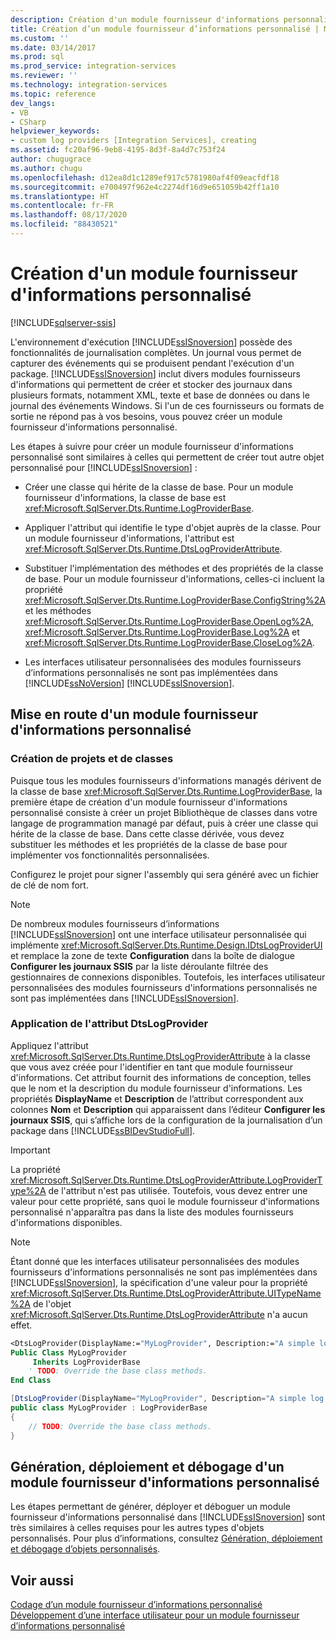```yaml
---
description: Création d'un module fournisseur d'informations personnalisé
title: Création d’un module fournisseur d’informations personnalisé | Microsoft Docs
ms.custom: ''
ms.date: 03/14/2017
ms.prod: sql
ms.prod_service: integration-services
ms.reviewer: ''
ms.technology: integration-services
ms.topic: reference
dev_langs:
- VB
- CSharp
helpviewer_keywords:
- custom log providers [Integration Services], creating
ms.assetid: fc20af96-9eb8-4195-8d3f-8a4d7c753f24
author: chugugrace
ms.author: chugu
ms.openlocfilehash: d12ea8d1c1289ef917c5781980af4f09eacfdf18
ms.sourcegitcommit: e700497f962e4c2274df16d9e651059b42ff1a10
ms.translationtype: HT
ms.contentlocale: fr-FR
ms.lasthandoff: 08/17/2020
ms.locfileid: "88430521"
---
```

# <a name="creating-a-custom-log-provider"></a>Création d'un module fournisseur d'informations personnalisé

[!INCLUDE[sqlserver-ssis](../../../includes/applies-to-version/sqlserver-ssis.md)]


  L'environnement d'exécution [!INCLUDE[ssISnoversion](../../../includes/ssisnoversion-md.md)] possède des fonctionnalités de journalisation complètes. Un journal vous permet de capturer des événements qui se produisent pendant l'exécution d'un package. [!INCLUDE[ssISnoversion](../../../includes/ssisnoversion-md.md)] inclut divers modules fournisseurs d'informations qui permettent de créer et stocker des journaux dans plusieurs formats, notamment XML, texte et base de données ou dans le journal des événements Windows. Si l'un de ces fournisseurs ou formats de sortie ne répond pas à vos besoins, vous pouvez créer un module fournisseur d'informations personnalisé.  
  
 Les étapes à suivre pour créer un module fournisseur d'informations personnalisé sont similaires à celles qui permettent de créer tout autre objet personnalisé pour [!INCLUDE[ssISnoversion](../../../includes/ssisnoversion-md.md)] :  
  
-   Créer une classe qui hérite de la classe de base. Pour un module fournisseur d'informations, la classe de base est <xref:Microsoft.SqlServer.Dts.Runtime.LogProviderBase>.  
  
-   Appliquer l'attribut qui identifie le type d'objet auprès de la classe. Pour un module fournisseur d'informations, l'attribut est <xref:Microsoft.SqlServer.Dts.Runtime.DtsLogProviderAttribute>.  
  
-   Substituer l'implémentation des méthodes et des propriétés de la classe de base. Pour un module fournisseur d'informations, celles-ci incluent la propriété <xref:Microsoft.SqlServer.Dts.Runtime.LogProviderBase.ConfigString%2A> et les méthodes <xref:Microsoft.SqlServer.Dts.Runtime.LogProviderBase.OpenLog%2A>, <xref:Microsoft.SqlServer.Dts.Runtime.LogProviderBase.Log%2A> et <xref:Microsoft.SqlServer.Dts.Runtime.LogProviderBase.CloseLog%2A>.  
  
-   Les interfaces utilisateur personnalisées des modules fournisseurs d’informations personnalisés ne sont pas implémentées dans [!INCLUDE[ssNoVersion](../../../includes/ssnoversion-md.md)] [!INCLUDE[ssISnoversion](../../../includes/ssisnoversion-md.md)].  
  
## <a name="getting-started-with-a-custom-log-provider"></a>Mise en route d'un module fournisseur d'informations personnalisé  
  
### <a name="creating-projects-and-classes"></a>Création de projets et de classes  
 Puisque tous les modules fournisseurs d'informations managés dérivent de la classe de base <xref:Microsoft.SqlServer.Dts.Runtime.LogProviderBase>, la première étape de création d'un module fournisseur d'informations personnalisé consiste à créer un projet Bibliothèque de classes dans votre langage de programmation managé par défaut, puis à créer une classe qui hérite de la classe de base. Dans cette classe dérivée, vous devez substituer les méthodes et les propriétés de la classe de base pour implémenter vos fonctionnalités personnalisées.  
  
 Configurez le projet pour signer l'assembly qui sera généré avec un fichier de clé de nom fort.  
  
> [!NOTE]  
>  De nombreux modules fournisseurs d’informations [!INCLUDE[ssISnoversion](../../../includes/ssisnoversion-md.md)] ont une interface utilisateur personnalisée qui implémente <xref:Microsoft.SqlServer.Dts.Runtime.Design.IDtsLogProviderUI> et remplace la zone de texte **Configuration** dans la boîte de dialogue **Configurer les journaux SSIS** par la liste déroulante filtrée des gestionnaires de connexions disponibles. Toutefois, les interfaces utilisateur personnalisées des modules fournisseurs d'informations personnalisés ne sont pas implémentées dans [!INCLUDE[ssISnoversion](../../../includes/ssisnoversion-md.md)].  
  
### <a name="applying-the-dtslogprovider-attribute"></a>Application de l'attribut DtsLogProvider  
 Appliquez l'attribut <xref:Microsoft.SqlServer.Dts.Runtime.DtsLogProviderAttribute> à la classe que vous avez créée pour l'identifier en tant que module fournisseur d'informations. Cet attribut fournit des informations de conception, telles que le nom et la description du module fournisseur d'informations. Les propriétés **DisplayName** et **Description** de l’attribut correspondent aux colonnes **Nom** et **Description** qui apparaissent dans l’éditeur **Configurer les journaux SSIS**, qui s’affiche lors de la configuration de la journalisation d’un package dans [!INCLUDE[ssBIDevStudioFull](../../../includes/ssbidevstudiofull-md.md)].  
  
> [!IMPORTANT]  
>  La propriété <xref:Microsoft.SqlServer.Dts.Runtime.DtsLogProviderAttribute.LogProviderType%2A> de l'attribut n'est pas utilisée. Toutefois, vous devez entrer une valeur pour cette propriété, sans quoi le module fournisseur d'informations personnalisé n'apparaîtra pas dans la liste des modules fournisseurs d'informations disponibles.  
  
> [!NOTE]  
>  Étant donné que les interfaces utilisateur personnalisées des modules fournisseurs d'informations personnalisés ne sont pas implémentées dans [!INCLUDE[ssISnoversion](../../../includes/ssisnoversion-md.md)], la spécification d'une valeur pour la propriété <xref:Microsoft.SqlServer.Dts.Runtime.DtsLogProviderAttribute.UITypeName%2A> de l'objet <xref:Microsoft.SqlServer.Dts.Runtime.DtsLogProviderAttribute> n'a aucun effet.  
  
```vb  
<DtsLogProvider(DisplayName:="MyLogProvider", Description:="A simple log provider.", LogProviderType:="Custom")> _  
Public Class MyLogProvider  
     Inherits LogProviderBase  
    ' TODO: Override the base class methods.  
End Class  
```  
  
```csharp  
[DtsLogProvider(DisplayName="MyLogProvider", Description="A simple log provider.", LogProviderType="Custom")]  
public class MyLogProvider : LogProviderBase  
{  
    // TODO: Override the base class methods.  
}  
```  
  
## <a name="building-deploying-and-debugging-a-custom-log-provider"></a>Génération, déploiement et débogage d'un module fournisseur d'informations personnalisé  
 Les étapes permettant de générer, déployer et déboguer un module fournisseur d'informations personnalisé dans [!INCLUDE[ssISnoversion](../../../includes/ssisnoversion-md.md)] sont très similaires à celles requises pour les autres types d'objets personnalisés. Pour plus d’informations, consultez [Génération, déploiement et débogage d’objets personnalisés](../../../integration-services/extending-packages-custom-objects/building-deploying-and-debugging-custom-objects.md).  
  
## <a name="see-also"></a>Voir aussi  
 [Codage d’un module fournisseur d’informations personnalisé](../../../integration-services/extending-packages-custom-objects/log-provider/coding-a-custom-log-provider.md)   
 [Développement d’une interface utilisateur pour un module fournisseur d’informations personnalisé](../../../integration-services/extending-packages-custom-objects/log-provider/developing-a-user-interface-for-a-custom-log-provider.md)  
  
  
